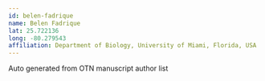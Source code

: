 ```yaml
---
id: belen-fadrique
name: Belen Fadrique
lat: 25.722136
long: -80.279543
affiliation: Department of Biology, University of Miami, Florida, USA
---
```


Auto generated from OTN manuscript author list
